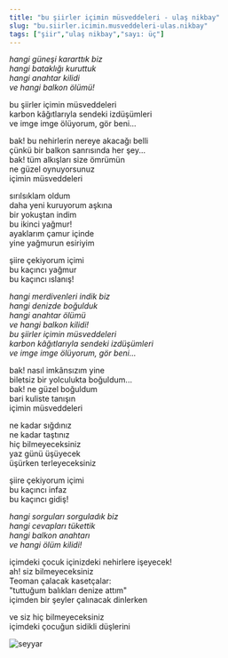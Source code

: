 ```yaml
---
title: "bu şiirler içimin müsveddeleri - ulaş nikbay"
slug: "bu.siirler.icimin.musveddeleri-ulas.nikbay"
tags: ["şiir","ulaş nikbay","sayı: üç"]
---
```

*hangi güneşi kararttık biz\
hangi bataklığı kuruttuk\
hangi anahtar kilidi\
ve hangi balkon ölümü!*

bu şiirler içimin müsveddeleri\
karbon kâğıtlarıyla sendeki izdüşümleri\
ve imge imge ölüyorum, gör beni...

bak! bu nehirlerin nereye akacağı belli\
çünkü bir balkon sanrısında her şey...\
bak! tüm alkışları size ömrümün\
ne güzel oynuyorsunuz\
içimin müsveddeleri

sırılsıklam oldum\
daha yeni kuruyorum aşkına\
bir yokuştan indim\
bu ikinci yağmur!\
ayaklarım çamur içinde\
yine yağmurun esiriyim

şiire çekiyorum içimi\
bu kaçıncı yağmur\
bu kaçıncı ıslanış!

*hangi merdivenleri indik biz\
hangi denizde boğulduk\
hangi anahtar ölümü\
ve hangi balkon kilidi!\
bu şiirler içimin müsveddeleri\
karbon kâğıtlarıyla sendeki izdüşümleri\
ve imge imge ölüyorum, gör beni...*

bak! nasıl imkânsızım yine\
biletsiz bir yolculukta boğuldum...\
bak! ne güzel boğuldum\
bari kuliste tanışın\
içimin müsveddeleri

ne kadar sığdınız\
ne kadar taştınız\
hiç bilmeyeceksiniz\
yaz günü üşüyecek\
üşürken terleyeceksiniz

şiire çekiyorum içimi\
bu kaçıncı infaz\
bu kaçıncı gidiş!

*hangi sorguları sorguladık biz\
hangi cevapları tükettik\
hangi balkon anahtarı\
ve hangi ölüm kilidi!*

içimdeki çocuk içinizdeki nehirlere işeyecek!\
ah! siz bilmeyeceksiniz\
Teoman çalacak kasetçalar:\
"tuttuğum balıkları denize attım"\
içimden bir şeyler çalınacak dinlerken

ve siz hiç bilmeyeceksiniz\
içimdeki çocuğun sidikli düşlerini


![seyyar](/img/ky03_32.medium.jpg)